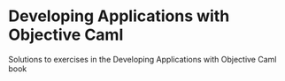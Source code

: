 # Developing Applications with Objective Caml
Solutions to exercises in the Developing Applications with Objective Caml book
